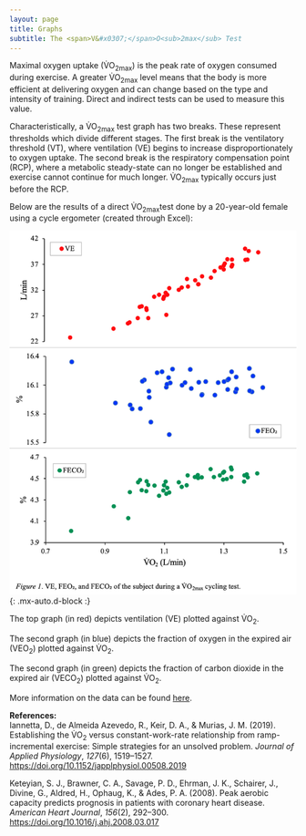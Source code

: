 ```yaml
---
layout: page
title: Graphs
subtitle: The <span>V&#x0307;</span>O<sub>2max</sub> Test
---
```


Maximal oxygen uptake (<span>V&#x0307;</span>O<sub>2max</sub>) is the peak rate of oxygen consumed during exercise. A greater <span>V&#x0307;</span>O<sub>2max</sub> level means that the body is more efficient at delivering oxygen and can change based on the type and intensity of training. Direct and indirect tests can be used to measure this value. 

Characteristically, a <span>V&#x0307;</span>O<sub>2max</sub> test graph has two breaks. These represent thresholds which divide different stages. The first break is the ventilatory threshold (VT), where ventilation (VE) begins to increase disproportionately to oxygen uptake. The second break is the respiratory compensation point (RCP), where a metabolic steady-state can no longer be established and exercise cannot continue for much longer. <span>V&#x0307;</span>O<sub>2max</sub> typically occurs just before the RCP.

Below are the results of a direct <span>V&#x0307;</span>O<sub>2max</sub>test done by a 20-year-old female using a cycle ergometer (created through Excel):

![Graph](images/graph1.png){: .mx-auto.d-block :}

The top graph (in red) depicts ventilation (VE) plotted against <span>V&#x0307;</span>O<sub>2</sub>. 

The second graph (in blue) depicts the fraction of oxygen in the expired air (VEO<sub>2</sub>) plotted against <span>V&#x0307;</span>O<sub>2</sub>. 

The second graph (in green) depicts the fraction of carbon dioxide in the expired air (VECO<sub>2</sub>) plotted against <span>V&#x0307;</span>O<sub>2</sub>.

More information on the data can be found [here](cycle_subject.xlsx).

**References:**  
Iannetta, D., de Almeida Azevedo, R., Keir, D. A., &amp; Murias, J. M. (2019). Establishing the <span>V&#x0307;</span>O<sub>2</sub> versus constant-work-rate relationship from ramp-incremental exercise: Simple strategies for an unsolved problem. _Journal of Applied Physiology_, _127_(6), 1519–1527. https://doi.org/10.1152/japplphysiol.00508.2019

Keteyian, S. J., Brawner, C. A., Savage, P. D., Ehrman, J. K., Schairer, J., Divine, G., Aldred, H., Ophaug, K., & Ades, P. A. (2008). Peak aerobic capacity predicts prognosis in patients with coronary heart disease. _American Heart Journal_, _156_(2), 292–300. https://doi.org/10.1016/j.ahj.2008.03.017
